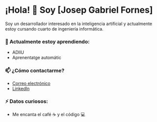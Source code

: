 # ¡Hola! 👋 Soy [Josep Gabriel Fornes] 

Soy un desarrollador interesado en la inteligencia artificial y actualmente estoy cursando cuarto de ingeniería informática. 

### 🌱 Actualmente estoy aprendiendo:
- ADIIU
- Aprenentatge automátic

### 📫 ¿Cómo contactarme?
- [Correo electrónico](pepbiel2003@gmail.com.com)
- [LinkedIn](www.linkedin.com/in/josep-gabriel-fornes-reynes-304346326)

### ⚡ Datos curiosos:
- Me encanta el café ☕ y el código 💻



<!--
**PepBiel/PepBiel** is a ✨ _special_ ✨ repository because its `README.md` (this file) appears on your GitHub profile.

Here are some ideas to get you started:

- 🔭 I’m currently working on ...
- 🌱 I’m currently learning ...
- 👯 I’m looking to collaborate on ...
- 🤔 I’m looking for help with ...
- 💬 Ask me about ...
- 📫 How to reach me: ...
- 😄 Pronouns: ...
- ⚡ Fun fact: ...
-->
